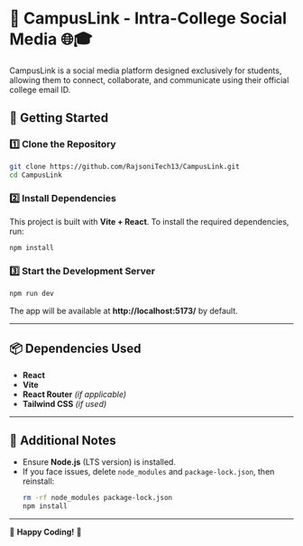  
# 📢 CampusLink - Intra-College Social Media 🌐🎓

CampusLink is a social media platform designed exclusively for students, allowing them to connect, collaborate, and communicate using their official college email ID.





## 🚀 Getting Started

### 1️⃣ Clone the Repository  
```sh
git clone https://github.com/RajsoniTech13/CampusLink.git
cd CampusLink
```

### 2️⃣ Install Dependencies  
This project is built with **Vite + React**. To install the required dependencies, run:  
```sh
npm install
```

### 3️⃣ Start the Development Server  
```sh
npm run dev
```
The app will be available at **http://localhost:5173/** by default.

---

## 📦 Dependencies Used
- **React**
- **Vite**
- **React Router** *(if applicable)*
- **Tailwind CSS** *(if used)*

---

## 📌 Additional Notes  
- Ensure **Node.js** (LTS version) is installed.  
- If you face issues, delete `node_modules` and `package-lock.json`, then reinstall:  
  ```sh
  rm -rf node_modules package-lock.json
  npm install
  ```

---

🎉 **Happy Coding!** 🚀
```
